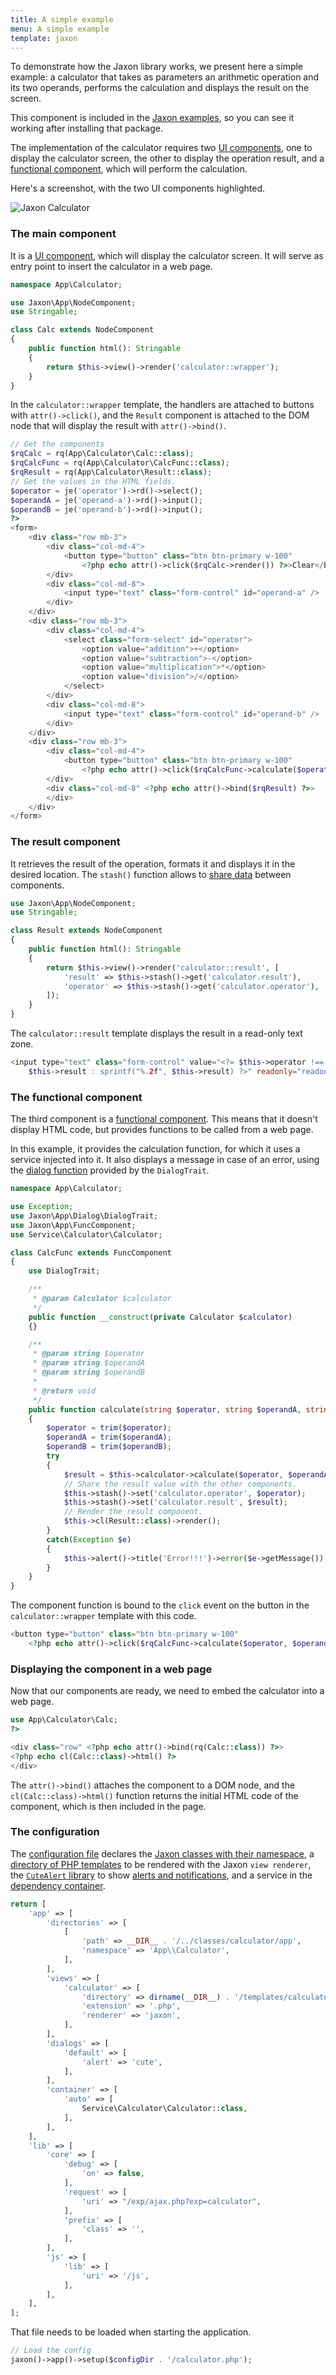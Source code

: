 ```yaml
---
title: A simple example
menu: A simple example
template: jaxon
---
```


To demonstrate how the Jaxon library works, we present here a simple example: a calculator that takes as parameters an arithmetic operation and its two operands, performs the calculation and displays the result on the screen.

This component is included in the [Jaxon examples](https://github.com/jaxon-php/jaxon-examples), so you can see it working after installing that package.

The implementation of the calculator requires two [UI components](../../components/node-components.html), one to display the calculator screen, the other to display the operation result, and a [functional component](../../components/func-components.html), which will perform the calculation.

Here's a screenshot, with the two UI components highlighted.

![Jaxon Calculator](/images/jaxon-calculator.png)

### The main component

It is a [UI component](../../components/node-components.html), which will display the calculator screen.
It will serve as entry point to insert the calculator in a web page.


```php
namespace App\Calculator;

use Jaxon\App\NodeComponent;
use Stringable;

class Calc extends NodeComponent
{
    public function html(): Stringable
    {
        return $this->view()->render('calculator::wrapper');
    }
}
```

In the `calculator::wrapper` template, the handlers are attached to buttons with `attr()->click()`, and the `Result` component is attached to the DOM node that will display the result with `attr()->bind()`.

```php
// Get the components
$rqCalc = rq(App\Calculator\Calc::class);
$rqCalcFunc = rq(App\Calculator\CalcFunc::class);
$rqResult = rq(App\Calculator\Result::class);
// Get the values in the HTML fields.
$operator = je('operator')->rd()->select();
$operandA = je('operand-a')->rd()->input();
$operandB = je('operand-b')->rd()->input();
?>
<form>
    <div class="row mb-3">
        <div class="col-md-4">
            <button type="button" class="btn btn-primary w-100"
                <?php echo attr()->click($rqCalc->render()) ?>>Clear</button>
        </div>
        <div class="col-md-8">
            <input type="text" class="form-control" id="operand-a" />
        </div>
    </div>
    <div class="row mb-3">
        <div class="col-md-4">
            <select class="form-select" id="operator">
                <option value="addition">+</option>
                <option value="subtraction">-</option>
                <option value="multiplication">*</option>
                <option value="division">/</option>
            </select>
        </div>
        <div class="col-md-8">
            <input type="text" class="form-control" id="operand-b" />
        </div>
    </div>
    <div class="row mb-3">
        <div class="col-md-4">
            <button type="button" class="btn btn-primary w-100"
                <?php echo attr()->click($rqCalcFunc->calculate($operator, $operandA, $operandB)) ?>>=</button>
        </div>
        <div class="col-md-8" <?php echo attr()->bind($rqResult) ?>>
        </div>
    </div>
</form>
```

### The result component

It retrieves the result of the operation, formats it and displays it in the desired location.
The `stash()` function allows to [share data](../../components/stashes.html) between components.

```php
use Jaxon\App\NodeComponent;
use Stringable;

class Result extends NodeComponent
{
    public function html(): Stringable
    {
        return $this->view()->render('calculator::result', [
            'result' => $this->stash()->get('calculator.result'),
            'operator' => $this->stash()->get('calculator.operator'),
        ]);
    }
}
```

The `calculator::result` template displays the result in a read-only text zone.

```php
<input type="text" class="form-control" value="<?= $this->operator !== 'division' ?
    $this->result : sprintf("%.2f", $this->result) ?>" readonly="readonly" />
```

### The functional component

The third component is a [functional component](../../components/func-components.html). This means that it doesn't display HTML code, but provides functions to be called from a web page.

In this example, it provides the calculation function, for which it uses a service injected into it.
It also displays a message in case of an error, using the [dialog function](../../features/dialogs.html) provided by the `DialogTrait`.

```php
namespace App\Calculator;

use Exception;
use Jaxon\App\Dialog\DialogTrait;
use Jaxon\App\FuncComponent;
use Service\Calculator\Calculator;

class CalcFunc extends FuncComponent
{
    use DialogTrait;

    /**
     * @param Calculator $calculator
     */
    public function __construct(private Calculator $calculator)
    {}

    /**
     * @param string $operator
     * @param string $operandA
     * @param string $operandB
     *
     * @return void
     */
    public function calculate(string $operator, string $operandA, string $operandB): void
    {
        $operator = trim($operator);
        $operandA = trim($operandA);
        $operandB = trim($operandB);
        try
        {
            $result = $this->calculator->calculate($operator, $operandA, $operandB);
            // Share the result value with the other components.
            $this->stash()->set('calculator.operator', $operator);
            $this->stash()->set('calculator.result', $result);
            // Render the result component.
            $this->cl(Result::class)->render();
        }
        catch(Exception $e)
        {
            $this->alert()->title('Error!!!')->error($e->getMessage());
        }
    }
}
```

The component function is bound to the `click` event on the button in the `calculator::wrapper` template with this code.

```php
<button type="button" class="btn btn-primary w-100"
    <?php echo attr()->click($rqCalcFunc->calculate($operator, $operandA, $operandB)) ?>>=</button>
```

### Displaying the component in a web page

Now that our components are ready, we need to embed the calculator into a web page.

```php
use App\Calculator\Calc;
?>

<div class="row" <?php echo attr()->bind(rq(Calc::class)) ?>>
<?php echo cl(Calc::class)->html() ?>
</div>
```

The `attr()->bind()` attaches the component to a DOM node, and the `cl(Calc::class)->html()` function returns the initial HTML code of the component, which is then included in the page.

### The configuration

The [configuration file](../../about/configuration.html) declares the [Jaxon classes with their namespace](../../registrations/namespaces.html), a [directory of PHP templates](../../features/views.html) to be rendered with the Jaxon `view renderer`, the [`CuteAlert` library](https://github.com/gustavosmanc/cute-alert) to show [alerts and notifications](../../features/dialogs.html), and a service in the [dependency container](../../features/dependency-injection.html).

```php
return [
    'app' => [
        'directories' => [
            [
                'path' => __DIR__ . '/../classes/calculator/app',
                'namespace' => 'App\\Calculator',
            ],
        ],
        'views' => [
            'calculator' => [
                'directory' => dirname(__DIR__) . '/templates/calculator',
                'extension' => '.php',
                'renderer' => 'jaxon',
            ],
        ],
        'dialogs' => [
            'default' => [
                'alert' => 'cute',
            ],
        ],
        'container' => [
            'auto' => [
                Service\Calculator\Calculator::class,
            ],
        ],
    ],
    'lib' => [
        'core' => [
            'debug' => [
                'on' => false,
            ],
            'request' => [
                'uri' => "/exp/ajax.php?exp=calculator",
            ],
            'prefix' => [
                'class' => '',
            ],
        ],
        'js' => [
            'lib' => [
                'uri' => '/js',
            ],
        ],
    ],
];
```

That file needs to be loaded when starting the application.

```php
// Load the config
jaxon()->app()->setup($configDir . '/calculator.php');
```
